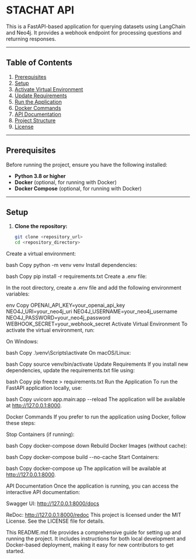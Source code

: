 # STACHAT API

This is a FastAPI-based application for querying datasets using LangChain and Neo4j. It provides a webhook endpoint for processing questions and returning responses.

---

## Table of Contents
1. [Prerequisites](#prerequisites)
2. [Setup](#setup)
3. [Activate Virtual Environment](#activate-virtual-environment)
4. [Update Requirements](#update-requirements)
5. [Run the Application](#run-the-application)
6. [Docker Commands](#docker-commands)
7. [API Documentation](#api-documentation)
8. [Project Structure](#project-structure)
9. [License](#license)

---

## Prerequisites

Before running the project, ensure you have the following installed:

- **Python 3.8 or higher**
- **Docker** (optional, for running with Docker)
- **Docker Compose** (optional, for running with Docker)

---

## Setup

1. **Clone the repository:**

   ```bash
   git clone <repository_url>
   cd <repository_directory>
Create a virtual environment:

bash
Copy
python -m venv venv
Install dependencies:

bash
Copy
pip install -r requirements.txt
Create a .env file:

In the root directory, create a .env file and add the following environment variables:

env
Copy
OPENAI_API_KEY=your_openai_api_key
NEO4J_URI=your_neo4j_uri
NEO4J_USERNAME=your_neo4j_username
NEO4J_PASSWORD=your_neo4j_password
WEBHOOK_SECRET=your_webhook_secret
Activate Virtual Environment
To activate the virtual environment, run:

On Windows:

bash
Copy
.\venv\Scripts\activate
On macOS/Linux:

bash
Copy
source venv/bin/activate
Update Requirements
If you install new dependencies, update the requirements.txt file using:

bash
Copy
pip freeze > requirements.txt
Run the Application
To run the FastAPI application locally, use:

bash
Copy
uvicorn app.main:app --reload
The application will be available at http://127.0.0.1:8000.

Docker Commands
If you prefer to run the application using Docker, follow these steps:

Stop Containers (if running):

bash
Copy
docker-compose down
Rebuild Docker Images (without cache):

bash
Copy
docker-compose build --no-cache
Start Containers:

bash
Copy
docker-compose up
The application will be available at http://127.0.0.1:8000.

API Documentation
Once the application is running, you can access the interactive API documentation:

Swagger UI: http://127.0.0.1:8000/docs

ReDoc: http://127.0.0.1:8000/redoc
This project is licensed under the MIT License. See the LICENSE file for details.

This README.md file provides a comprehensive guide for setting up and running the project. It includes instructions for both local development and Docker-based deployment, making it easy for new contributors to get started.
